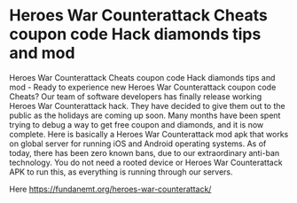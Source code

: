 # Heroes War Counterattack Cheats coupon code Hack diamonds tips and mod

Heroes War Counterattack Cheats coupon code Hack diamonds tips and mod - Ready to experience new Heroes War Counterattack coupon code Cheats? Our team of software developers has finally release working Heroes War Counterattack hack. They have decided to give them out to the public as the holidays are coming up soon. Many months have been spent trying to debug a way to get free coupon and diamonds, and it is now complete. Here is basically a Heroes War Counterattack mod apk that works on global server for running iOS and Android operating systems. As of today, there has been zero known bans, due to our extraordinary anti-ban technology. You do not need a rooted device or Heroes War Counterattack APK to run this, as everything is running through our servers.

Here https://fundanemt.org/heroes-war-counterattack/
